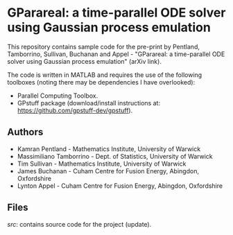 # GParareal: a time-parallel ODE solver using Gaussian process emulation

This repository contains sample code for the pre-print by Pentland, Tamborrino, Sullivan, Buchanan and Appel - "GParareal: a time-parallel ODE solver using Gaussian process emulation" (arXiv link).

The code is written in MATLAB and requires the use of the following toolboxes (noting there may be dependencies I have overlooked):
* Parallel Computing Toolbox.
* GPstuff package (download/install instructions at: https://github.com/gpstuff-dev/gpstuff).


## Authors

* Kamran Pentland - Mathematics Institute, University of Warwick
* Massimiliano Tamborrino - Dept. of Statistics, University of Warwick
* Tim Sullivan - Mathematics Institute, University of Warwick
* James Buchanan - Cuham Centre for Fusion Energy, Abingdon, Oxfordshire
* Lynton Appel - Cuham Centre for Fusion Energy, Abingdon, Oxfordshire

## Files

*src*: contains source code for the project (update).
